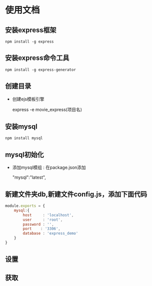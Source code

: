 # 使用文档

## 安装express框架

    npm install -g express
  
## 安装express命令工具

    npm install -g express-generator

## 创建目录

- 创建ejs模板引擎

    express -e movie_express(项目名)
   
## 安装mysql
    
    npm install mysql

## mysql初始化

- 添加mysql模组 : 在package.json添加
    
    "mysql":"latest",

## 新建文件夹db,新建文件config.js，添加下面代码

````js
module.exports = {
    mysql:{
        host     : 'localhost',
        user     : 'root',
        password : '',
        port    : '3306',
        database : 'express_demo'
    }
}
````

## 设置



## 获取